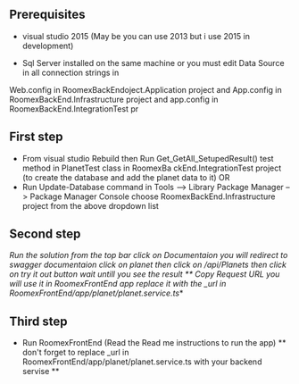 ## Prerequisites
* visual studio 2015 (May be you can use 2013 but i use 2015 in development)

* Sql Server installed on the same machine or you must edit Data Source in all connection strings in 

Web.config in RoomexBackEndoject.Application project and 
App.config in RoomexBackEnd.Infrastructure project and 
app.config in RoomexBackEnd.IntegrationTest pr

## First step

* From visual studio Rebuild then Run Get_GetAll_SetupedResult() test method in PlanetTest class in 
RoomexBa ckEnd.IntegrationTest project (to create the database and add the planet data to it)
OR
* Run Update-Database command in Tools –> Library Package Manager –> Package Manager Console 
choose RoomexBackEnd.Infrastructure project from the above dropdown list

## Second step

*Run the solution from the top bar click on Documentaion you will redirect to swagger documentaion click on planet 
 then click on /api/Planets then click on try it out button wait untill you see the result 
 ** Copy Request URL you will use it in RoomexFrontEnd app replace it with the _url in RoomexFrontEnd/app/planet/planet.service.ts**
 
## Third step

* Run RoomexFrontEnd (Read the Read me instructions to run the app)
 ** don't forget to replace  _url in RoomexFrontEnd/app/planet/planet.service.ts with your backend servise  **

 
